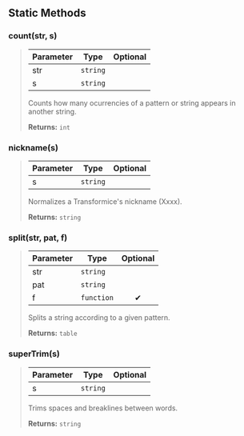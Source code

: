 ## Static Methods
### count(str, s)
>| Parameter | Type | Optional |
>|-|-|:-:|
>| str | `string` |  |
>| s | `string` |  |
>
>Counts how many ocurrencies of a pattern or string appears in another string.
>
>**Returns:** `int`

### nickname(s)
>| Parameter | Type | Optional |
>|-|-|:-:|
>| s | `string` |  |
>
>Normalizes a Transformice's nickname (Xxxx).
>
>**Returns:** `string`

### split(str, pat, f)
>| Parameter | Type | Optional |
>|-|-|:-:|
>| str | `string` |  |
>| pat | `string` |  |
>| f | `function` | ✔ |
>
>Splits a string according to a given pattern.
>
>**Returns:** `table`

### superTrim(s)
>| Parameter | Type | Optional |
>|-|-|:-:|
>| s | `string` |  |
>
>Trims spaces and breaklines between words.
>
>**Returns:** `string`
